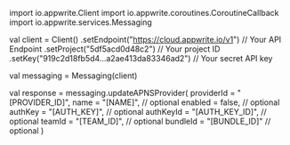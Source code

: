 import io.appwrite.Client
import io.appwrite.coroutines.CoroutineCallback
import io.appwrite.services.Messaging

val client = Client()
    .setEndpoint("https://cloud.appwrite.io/v1") // Your API Endpoint
    .setProject("5df5acd0d48c2") // Your project ID
    .setKey("919c2d18fb5d4...a2ae413da83346ad2") // Your secret API key

val messaging = Messaging(client)

val response = messaging.updateAPNSProvider(
    providerId = "[PROVIDER_ID]",
    name = "[NAME]", // optional
    enabled = false, // optional
    authKey = "[AUTH_KEY]", // optional
    authKeyId = "[AUTH_KEY_ID]", // optional
    teamId = "[TEAM_ID]", // optional
    bundleId = "[BUNDLE_ID]" // optional
)
